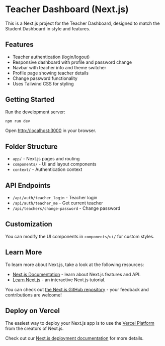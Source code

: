 # Teacher Dashboard (Next.js)

This is a Next.js project for the Teacher Dashboard, designed to match the Student Dashboard in style and features.

## Features

- Teacher authentication (login/logout)
- Responsive dashboard with profile and password change
- Navbar with teacher info and theme switcher
- Profile page showing teacher details
- Change password functionality
- Uses Tailwind CSS for styling

## Getting Started

Run the development server:

```bash
npm run dev
```

Open [http://localhost:3000](http://localhost:3000) in your browser.

## Folder Structure

- `app/` - Next.js pages and routing
- `components/` - UI and layout components
- `context/` - Authentication context

## API Endpoints

- `/api/auth/teacher_login` - Teacher login
- `/api/auth/teacher_me` - Get current teacher
- `/api/teachers/change-password` - Change password

## Customization

You can modify the UI components in `components/ui/` for custom styles.

## Learn More

To learn more about Next.js, take a look at the following resources:

- [Next.js Documentation](https://nextjs.org/docs) - learn about Next.js features and API.
- [Learn Next.js](https://nextjs.org/learn) - an interactive Next.js tutorial.

You can check out [the Next.js GitHub repository](https://github.com/vercel/next.js) - your feedback and contributions are welcome!

## Deploy on Vercel

The easiest way to deploy your Next.js app is to use the [Vercel Platform](https://vercel.com/new?utm_medium=default-template&filter=next.js&utm_source=create-next-app&utm_campaign=create-next-app-readme) from the creators of Next.js.

Check out our [Next.js deployment documentation](https://nextjs.org/docs/app/building-your-application/deploying) for more details.
